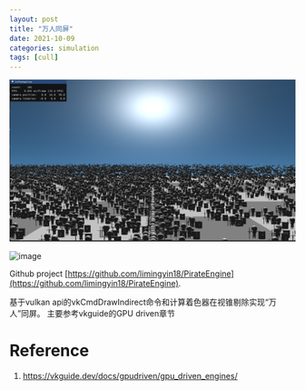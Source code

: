 ```yaml
---
layout: post
title: "万人同屏"
date: 2021-10-09
categories: simulation
tags: [cull]
---
```

![image](https://github.com/limingyin18/limingyin18.github.io/raw/master/imgs/rendering/%E4%B8%87%E4%BA%BA%E5%90%8C%E5%B1%8F.png)

![image](https://github.com/limingyin18/limingyin18.github.io/raw/master/imgs/rendering/%E4%B8%87%E4%BA%BA%E5%90%8C%E5%B1%8F%E6%B8%B2%E6%9F%93.gif)

Github project [https://github.com/limingyin18/PirateEngine](https://github.com/limingyin18/PirateEngine). 

基于vulkan api的vkCmdDrawIndirect命令和计算着色器在视锥剔除实现“万人”同屏。
主要参考vkguide的GPU driven章节
# Reference
1. https://vkguide.dev/docs/gpudriven/gpu_driven_engines/